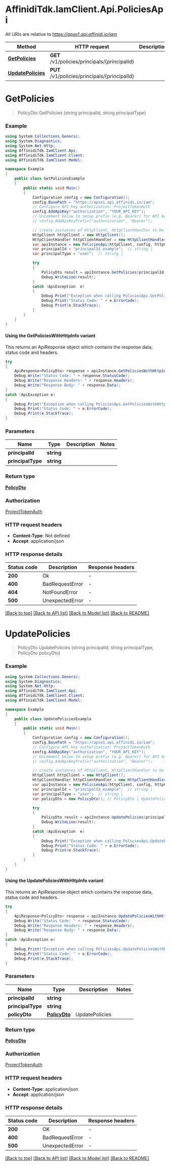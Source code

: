 # AffinidiTdk.IamClient.Api.PoliciesApi

All URIs are relative to *https://apse1.api.affinidi.io/iam*

| Method | HTTP request | Description |
|--------|--------------|-------------|
| [**GetPolicies**](PoliciesApi.md#getpolicies) | **GET** /v1/policies/principals/{principalId} |  |
| [**UpdatePolicies**](PoliciesApi.md#updatepolicies) | **PUT** /v1/policies/principals/{principalId} |  |

<a id="getpolicies"></a>
# **GetPolicies**
> PolicyDto GetPolicies (string principalId, string principalType)



### Example
```csharp
using System.Collections.Generic;
using System.Diagnostics;
using System.Net.Http;
using AffinidiTdk.IamClient.Api;
using AffinidiTdk.IamClient.Client;
using AffinidiTdk.IamClient.Model;

namespace Example
{
    public class GetPoliciesExample
    {
        public static void Main()
        {
            Configuration config = new Configuration();
            config.BasePath = "https://apse1.api.affinidi.io/iam";
            // Configure API key authorization: ProjectTokenAuth
            config.AddApiKey("authorization", "YOUR_API_KEY");
            // Uncomment below to setup prefix (e.g. Bearer) for API key, if needed
            // config.AddApiKeyPrefix("authorization", "Bearer");

            // create instances of HttpClient, HttpClientHandler to be reused later with different Api classes
            HttpClient httpClient = new HttpClient();
            HttpClientHandler httpClientHandler = new HttpClientHandler();
            var apiInstance = new PoliciesApi(httpClient, config, httpClientHandler);
            var principalId = "principalId_example";  // string | 
            var principalType = "user";  // string | 

            try
            {
                PolicyDto result = apiInstance.GetPolicies(principalId, principalType);
                Debug.WriteLine(result);
            }
            catch (ApiException  e)
            {
                Debug.Print("Exception when calling PoliciesApi.GetPolicies: " + e.Message);
                Debug.Print("Status Code: " + e.ErrorCode);
                Debug.Print(e.StackTrace);
            }
        }
    }
}
```

#### Using the GetPoliciesWithHttpInfo variant
This returns an ApiResponse object which contains the response data, status code and headers.

```csharp
try
{
    ApiResponse<PolicyDto> response = apiInstance.GetPoliciesWithHttpInfo(principalId, principalType);
    Debug.Write("Status Code: " + response.StatusCode);
    Debug.Write("Response Headers: " + response.Headers);
    Debug.Write("Response Body: " + response.Data);
}
catch (ApiException e)
{
    Debug.Print("Exception when calling PoliciesApi.GetPoliciesWithHttpInfo: " + e.Message);
    Debug.Print("Status Code: " + e.ErrorCode);
    Debug.Print(e.StackTrace);
}
```

### Parameters

| Name | Type | Description | Notes |
|------|------|-------------|-------|
| **principalId** | **string** |  |  |
| **principalType** | **string** |  |  |

### Return type

[**PolicyDto**](PolicyDto.md)

### Authorization

[ProjectTokenAuth](../README.md#ProjectTokenAuth)

### HTTP request headers

 - **Content-Type**: Not defined
 - **Accept**: application/json


### HTTP response details
| Status code | Description | Response headers |
|-------------|-------------|------------------|
| **200** | Ok |  -  |
| **400** | BadRequestError |  -  |
| **404** | NotFoundError |  -  |
| **500** | UnexpectedError |  -  |

[[Back to top]](#) [[Back to API list]](../README.md#documentation-for-api-endpoints) [[Back to Model list]](../README.md#documentation-for-models) [[Back to README]](../README.md)

<a id="updatepolicies"></a>
# **UpdatePolicies**
> PolicyDto UpdatePolicies (string principalId, string principalType, PolicyDto policyDto)



### Example
```csharp
using System.Collections.Generic;
using System.Diagnostics;
using System.Net.Http;
using AffinidiTdk.IamClient.Api;
using AffinidiTdk.IamClient.Client;
using AffinidiTdk.IamClient.Model;

namespace Example
{
    public class UpdatePoliciesExample
    {
        public static void Main()
        {
            Configuration config = new Configuration();
            config.BasePath = "https://apse1.api.affinidi.io/iam";
            // Configure API key authorization: ProjectTokenAuth
            config.AddApiKey("authorization", "YOUR_API_KEY");
            // Uncomment below to setup prefix (e.g. Bearer) for API key, if needed
            // config.AddApiKeyPrefix("authorization", "Bearer");

            // create instances of HttpClient, HttpClientHandler to be reused later with different Api classes
            HttpClient httpClient = new HttpClient();
            HttpClientHandler httpClientHandler = new HttpClientHandler();
            var apiInstance = new PoliciesApi(httpClient, config, httpClientHandler);
            var principalId = "principalId_example";  // string | 
            var principalType = "user";  // string | 
            var policyDto = new PolicyDto(); // PolicyDto | UpdatePolicies

            try
            {
                PolicyDto result = apiInstance.UpdatePolicies(principalId, principalType, policyDto);
                Debug.WriteLine(result);
            }
            catch (ApiException  e)
            {
                Debug.Print("Exception when calling PoliciesApi.UpdatePolicies: " + e.Message);
                Debug.Print("Status Code: " + e.ErrorCode);
                Debug.Print(e.StackTrace);
            }
        }
    }
}
```

#### Using the UpdatePoliciesWithHttpInfo variant
This returns an ApiResponse object which contains the response data, status code and headers.

```csharp
try
{
    ApiResponse<PolicyDto> response = apiInstance.UpdatePoliciesWithHttpInfo(principalId, principalType, policyDto);
    Debug.Write("Status Code: " + response.StatusCode);
    Debug.Write("Response Headers: " + response.Headers);
    Debug.Write("Response Body: " + response.Data);
}
catch (ApiException e)
{
    Debug.Print("Exception when calling PoliciesApi.UpdatePoliciesWithHttpInfo: " + e.Message);
    Debug.Print("Status Code: " + e.ErrorCode);
    Debug.Print(e.StackTrace);
}
```

### Parameters

| Name | Type | Description | Notes |
|------|------|-------------|-------|
| **principalId** | **string** |  |  |
| **principalType** | **string** |  |  |
| **policyDto** | [**PolicyDto**](PolicyDto.md) | UpdatePolicies |  |

### Return type

[**PolicyDto**](PolicyDto.md)

### Authorization

[ProjectTokenAuth](../README.md#ProjectTokenAuth)

### HTTP request headers

 - **Content-Type**: application/json
 - **Accept**: application/json


### HTTP response details
| Status code | Description | Response headers |
|-------------|-------------|------------------|
| **200** | OK |  -  |
| **400** | BadRequestError |  -  |
| **500** | UnexpectedError |  -  |

[[Back to top]](#) [[Back to API list]](../README.md#documentation-for-api-endpoints) [[Back to Model list]](../README.md#documentation-for-models) [[Back to README]](../README.md)

